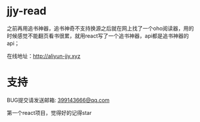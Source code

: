 # jjy-read

之前再用追书神器，追书神奇不支持换源之后就在网上找了一个oho阅读器，用的时候感觉不能翻页看书很累，就用react写了一个追书神器，api都是追书神器的api；

在线地址：http://aliyun-jjy.xyz

# 支持
BUG提交请发送邮箱: 399143666@qq.com

第一个react项目，觉得好的记得star


